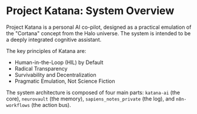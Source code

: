 # Project Katana: System Overview

Project Katana is a personal AI co-pilot, designed as a practical emulation of the "Cortana" concept from the Halo universe. The system is intended to be a deeply integrated cognitive assistant.

The key principles of Katana are:
- Human-in-the-Loop (HIL) by Default
- Radical Transparency
- Survivability and Decentralization
- Pragmatic Emulation, Not Science Fiction

The system architecture is composed of four main parts: `katana-ai` (the core), `neurovault` (the memory), `sapiens_notes_private` (the log), and `n8n-workflows` (the action bus).
